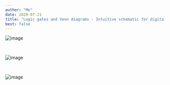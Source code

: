 ```yaml
---
author: "Me"
date: 2020-07-21
title: "Logic gates and Venn diagrams - Intuitive schematic for digital logic"
best: false
---
```


![image](/img/gates1.JPG)

<br>

![image](/img/gates2.JPG)

<br>

![image](/img/gates3.JPG)